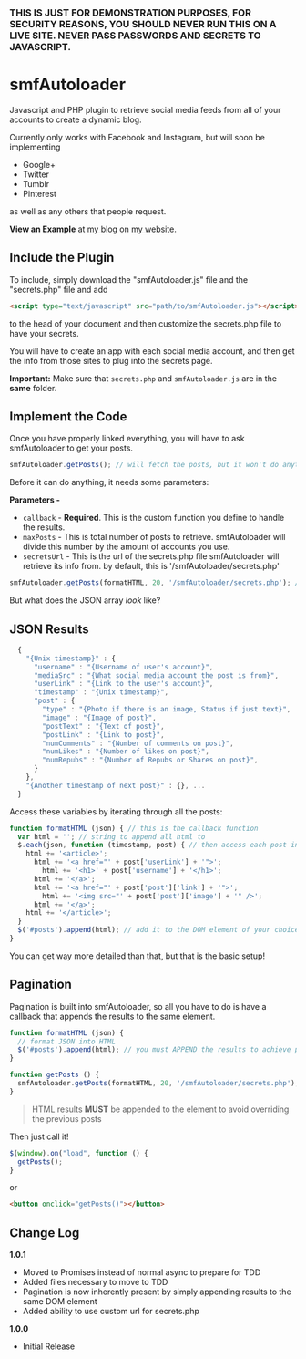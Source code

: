 ### THIS IS JUST FOR DEMONSTRATION PURPOSES, FOR SECURITY REASONS, YOU SHOULD NEVER RUN THIS ON A LIVE SITE. NEVER PASS PASSWORDS AND SECRETS TO JAVASCRIPT.

# smfAutoloader
Javascript and PHP plugin to retrieve social media feeds from all of your accounts to create a dynamic blog.

Currently only works with Facebook and Instagram, but will soon be implementing

* Google+
* Twitter
* Tumblr
* Pinterest

as well as any others that people request.

__View an Example__ at [my blog](http://jmitchell.co/feed "Jake Mitchell's blog") on [my website](http://jmitchell.co "Jake Mitchell's website").

## Include the Plugin

To include, simply download the "smfAutoloader.js" file and the "secrets.php" file and add

```html
<script type="text/javascript" src="path/to/smfAutoloader.js"></script>
```

to the head of your document and then customize the secrets.php file to have your secrets.

You will have to create an app with each social media account, and then get the info from those sites to plug into the secrets page.

__Important:__ Make sure that `secrets.php` and `smfAutoloader.js` are in the __same__ folder.

## Implement the Code

Once you have properly linked everything, you will have to ask smfAutoloader to get your posts.

```js
smfAutoloader.getPosts(); // will fetch the posts, but it won't do anything with them.
```

Before it can do anything, it needs some parameters:

__Parameters -__
+ `callback` - __Required__. This is the custom function you define to handle the results.
+ `maxPosts` - This is total number of posts to retrieve. smfAutoloader will divide this number by the amount of accounts you use.
+ `secretsUrl` - This is the url of the secrets.php file smfAutoloader will retrieve its info from. by default, this is '/smfAutoloader/secrets.php'


```js
smfAutoloader.getPosts(formatHTML, 20, '/smfAutoloader/secrets.php'); // this will get 20 posts and send them to formatHTML in a JSON array
```

But what does the JSON array _look_ like?

## JSON Results

```js
  {
    "{Unix timestamp}" : {
      "username" : "{Username of user's account}",
      "mediaSrc" : "{What social media account the post is from}",
      "userLink" : "{Link to the user's account}",
      "timestamp" : "{Unix timestamp}",
      "post" : {
        "type" : "{Photo if there is an image, Status if just text}",
        "image" : "{Image of post}",
        "postText" : "{Text of post}",
        "postLink" : "{Link to post}",
        "numComments" : "{Number of comments on post}",
        "numLikes" : "{Number of likes on post}",
        "numRepubs" : "{Number of Repubs or Shares on post}",
      }
    }, 
    "{Another timestamp of next post}" : {}, ...
  }
```

Access these variables by iterating through all the posts:

```js
function formatHTML (json) { // this is the callback function
  var html = ''; // string to append all html to
  $.each(json, function (timestamp, post) { // then access each post individually
    html += '<article>';
      html += '<a href="' + post['userLink'] + '">';
        html += '<h1>' + post['username'] + '</h1>';
      html += '</a>';
      html += '<a href="' + post['post']['link'] + '">';
        html += '<img src="' + post['post']['image'] + '" />';
      html += '</a>';
    html += '</article>';
  }
  $('#posts').append(html); // add it to the DOM element of your choice
}
```

You can get way more detailed than that, but that is the basic setup!

## Pagination

Pagination is built into smfAutoloader, so all you have to do is have a callback that appends the results to the same element.

```js
function formatHTML (json) {
  // format JSON into HTML
  $('#posts').append(html); // you must APPEND the results to achieve pagination
}

function getPosts () {
  smfAutoloader.getPosts(formatHTML, 20, '/smfAutoloader/secrets.php');
}
```

> HTML results __MUST__ be appended to the element to avoid overriding the previous posts

Then just call it!

```js
$(window).on("load", function () {
  getPosts();
}
```
or
```html
<button onclick="getPosts()"></button>
```

## Change Log

__1.0.1__

- Moved to Promises instead of normal async to prepare for TDD
- Added files necessary to move to TDD
- Pagination is now inherently present by simply appending results to the same DOM element
- Added ability to use custom url for secrets.php

__1.0.0__

- Initial Release

